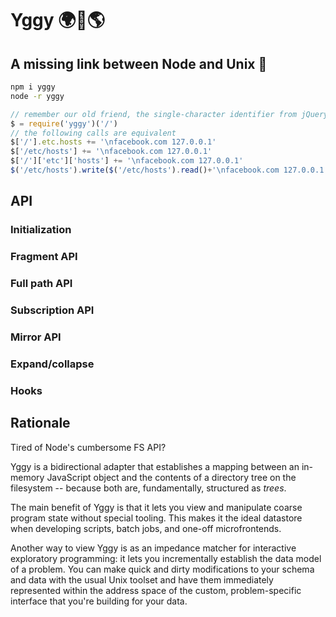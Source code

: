 # Yggy 🌍🌳🌎

## A missing link between Node and Unix 🤯

```sh
npm i yggy
node -r yggy
```

```js
// remember our old friend, the single-character identifier from jQuery?
$ = require('yggy')('/')
// the following calls are equivalent
$['/'].etc.hosts += '\nfacebook.com 127.0.0.1'
$['/etc/hosts'] += '\nfacebook.com 127.0.0.1'
$['/']['etc']['hosts'] += '\nfacebook.com 127.0.0.1'
$('/etc/hosts').write($('/etc/hosts').read()+'\nfacebook.com 127.0.0.1')
```

## API

### Initialization

### Fragment API

### Full path API

### Subscription API

### Mirror API

### Expand/collapse

### Hooks

## Rationale

Tired of Node's cumbersome FS API?

Yggy is a bidirectional adapter that establishes a mapping
between an in-memory JavaScript object and the contents of
a directory tree on the filesystem -- because both are,
fundamentally, structured as _trees_.

The main benefit of Yggy is that it lets you view and
manipulate coarse program state without special tooling.
This makes it the ideal datastore when developing scripts,
batch jobs, and one-off microfrontends.

Another way to view Yggy is as an impedance matcher for
interactive exploratory programming: it lets you incrementally
establish the data model of a problem. You can make quick
and dirty modifications to your schema and data with the
usual Unix toolset and have them immediately represented
within the address space of the custom, problem-specific
interface that you're building for your data.
